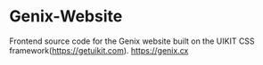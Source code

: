 # Genix-Website

Frontend source code for the Genix website built on the UIKIT CSS framework(https://getuikit.com). https://genix.cx
